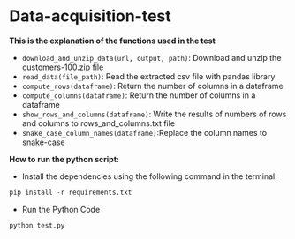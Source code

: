 # Data-acquisition-test

**This is the explanation of the functions used in the test**
- `download_and_unzip_data(url, output, path)`:  Download and unzip the customers-100.zip file
- `read_data(file_path)`: Read the extracted csv file with pandas library
- `compute_rows(dataframe)`: Return the number of columns in a dataframe
- `compute_columns(dataframe)`: Return the number of columns in a dataframe
- `show_rows_and_columns(dataframe)`: Write the results of numbers of rows and columns to rows_and_columns.txt file
- `snake_case_column_names(dataframe)`:Replace the column names to snake-case

**How to run the python script:**

- Install the dependencies using the following command in the terminal:
```python
pip install -r requirements.txt
```

- Run the Python Code

```python
python test.py
```